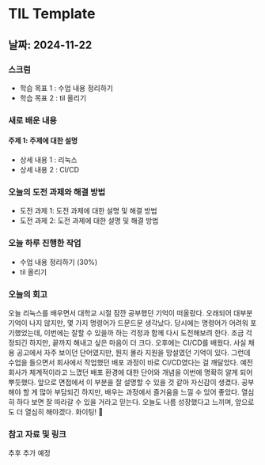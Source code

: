 # TIL Template

## 날짜: 2024-11-22

### 스크럼
- 학습 목표 1 : 수업 내용 정리하기
- 학습 목표 2 : til 올리기

### 새로 배운 내용
#### 주제 1: 주제에 대한 설명
- 상세 내용 1 : 리눅스
- 상세 내용 2 : CI/CD

### 오늘의 도전 과제와 해결 방법
- 도전 과제 1: 도전 과제에 대한 설명 및 해결 방법
- 도전 과제 2: 도전 과제에 대한 설명 및 해결 방법

### 오늘 하루 진행한 작업
- 수업 내용 정리하기 (30%)
- til 올리기

### 오늘의 회고
오늘 리눅스를 배우면서 대학교 시절 잠깐 공부했던 기억이 떠올랐다. 오래되어 대부분 기억이 나지 않지만, 몇 가지 명령어가 드문드문 생각났다. 당시에는 명령어가 어려워 포기했었는데, 이번에는 잘할 수 있을까 하는 걱정과 함께 다시 도전해보려 한다. 조금 걱정되긴 하지만, 끝까지 해내고 싶은 마음이 더 크다.
오후에는 CI/CD를 배웠다. 사실 채용 공고에서 자주 보이던 단어였지만, 뭔지 몰라 지원을 망설였던 기억이 있다. 그런데 수업을 들으면서 회사에서 작업했던 배포 과정이 바로 CI/CD였다는 걸 깨달았다. 예전 회사가 체계적이라고 느꼈던 배포 환경에 대한 단어와 개념을 이번에 명확히 알게 되어 뿌듯했다. 앞으로 면접에서 이 부분을 잘 설명할 수 있을 것 같아 자신감이 생겼다.
공부해야 할 게 많아 부담되긴 하지만, 배우는 과정에서 즐거움을 느낄 수 있어 좋았다. 열심히 하다 보면 잘 따라갈 수 있을 거라고 믿는다. 오늘도 나름 성장했다고 느끼며, 앞으로도 더 열심히 해야겠다. 화이팅! 🚀

### 참고 자료 및 링크
추후 추가 예정